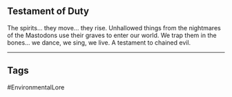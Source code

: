 ## Testament of Duty
The spirits... they move... they rise. Unhallowed things from the nightmares of the Mastodons use their graves to enter our world. We trap them in the bones... we dance, we sing, we live. A testament to chained evil.

---
## Tags
#EnvironmentalLore 